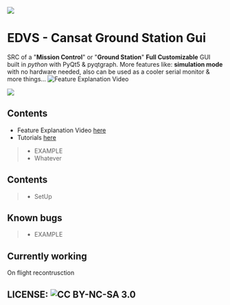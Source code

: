 ![](https://i.imgur.com/rLJG0se.png)

# EDVS - Cansat Ground Station Gui

SRC of a "**Mission Control**" or "**Ground Station**" **Full Customizable** GUI built in *python* with PyQt5 & pyqtgraph. More features like: **simulation mode** with no hardware needed, also can be used as a cooler serial monitor & more things...
![Feature Explanation Video](https://www.youtube.com/@lowgod9010)

![](https://media3.giphy.com/media/v1.Y2lkPTc5MGI3NjExOGJiYzQ3NGFjMWI0MmE5ZjEzMjRjYjM5MTI2YTI3YTY4N2Q1YmU4OSZjdD1n/vXACYcx3Jrt4kkuptc/giphy.gif)

## Contents
* Feature Explanation Video [here](https://www.youtube.com/@lowgod9010)
* Tutorials [here](https://www.youtube.com/@lowgod9010)

> * EXAMPLE
> * Whatever

## Contents
> * SetUp

## Known bugs
> * EXAMPLE


## Currently working
On flight recontrusction

## LICENSE: ![CC BY-NC-SA 3.0](https://www.youtube.com/@lowgod9010)
